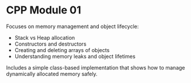 # CPP Module 01

Focuses on memory management and object lifecycle:
- Stack vs Heap allocation
- Constructors and destructors
- Creating and deleting arrays of objects
- Understanding memory leaks and object lifetimes

Includes a simple class-based implementation that shows how to manage dynamically allocated memory safely.
